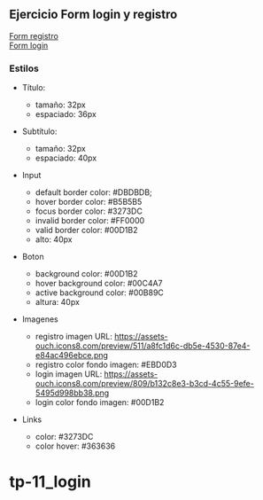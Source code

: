 ## Ejercicio Form login y registro

[Form registro](https://codepen.io/pablohHoc/full/ZEYzpaV)<br>
[Form login](https://codepen.io/pablohHoc/full/qBEWqmr)

### Estilos

- Título: 
  * tamaño: 32px
  * espaciado: 36px

- Subtítulo: 
  * tamaño: 32px
  * espaciado: 40px

- Input
  * default border color: #DBDBDB;
  * hover border color: #B5B5B5
  * focus border color: #3273DC
  * invalid border color: #FF0000
  * valid border color: #00D1B2
  * alto: 40px

- Boton
  * background color: #00D1B2
  * hover background color: #00C4A7
  * active background color: #00B89C
  * altura: 40px

- Imagenes
  * registro imagen URL: https://assets-ouch.icons8.com/preview/511/a8fc1d6c-db5e-4530-87e4-e84ac496ebce.png
  * registro color fondo imagen: #EBD0D3
  * login imagen URL: https://assets-ouch.icons8.com/preview/809/b132c8e3-b3cd-4c55-9efe-5495d998bb38.png
  * login color fondo imagen: #00D1B2

- Links
  * color: #3273DC
  * color hover: #363636
  
# tp-11_login
